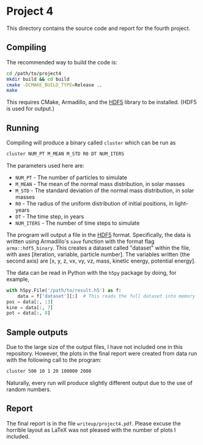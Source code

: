 # Project 4

This directory contains the source code and report for the fourth project.

## Compiling

The recommended way to build the code is:

```bash
cd /path/to/project4
mkdir build && cd build
cmake -DCMAKE_BUILD_TYPE=Release ..
make
```

This requires CMake, Armadillo, and the [HDF5] library to be installed. (HDF5 is used for output.)

## Running

Compiling will produce a binary called `cluster` which can be run as

```bash
cluster NUM_PT M_MEAN M_STD R0 DT NUM_ITERS
```
The parameters used here are:
- `NUM_PT` - The number of particles to simulate
- `M_MEAN` - The mean of the normal mass distribution, in solar masses
- `M_STD` - The standard deviation of the normal mass distribution, in solar masses
- `R0` - The radius of the uniform distribution of initial positions, in light-years
- `DT` - The time step, in years
- `NUM_ITERS` - The number of time steps to simulate

The program will output a file in the [HDF5] format. Specifically, the data is written using Armadillo's `save` function with the format flag `arma::hdf5_binary`. This creates a dataset called "dataset" within the file, with axes [iteration, variable, particle number]. The variables written (the second axis) are [x, y, z, vx, vy, vz, mass, kinetic energy, potential energy].

The data can be read in Python with the `h5py` package by doing, for example,
```python
with h5py.File('/path/to/result.h5') as f:
    data = f['dataset'][:]  # This reads the full dataset into memory
pos = data[:, :3]
kine = data[:, 7]
pot = data[:, 8]
```

## Sample outputs

Due to the large size of the output files, I have not included one in this repository. However, the plots in the final report were created from data run with the following call to the program:
```bash
cluster 500 10 1 20 100000 2000
```
Naturally, every run will produce slightly different output due to the use of random numbers.

## Report

The final report is in the file `writeup/project4.pdf`. Please excuse the horrible layout as LaTeX was not pleased with the number of plots I included.

[HDF5]: https://www.hdfgroup.org/HDF5/

